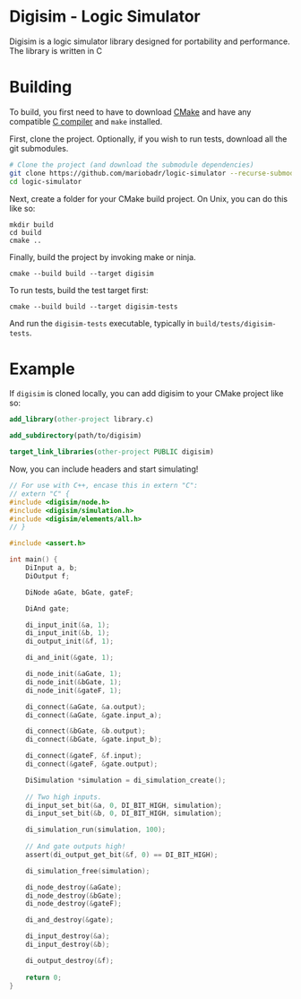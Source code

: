 # Digisim - Logic Simulator

Digisim is a logic simulator library designed for portability and performance.
The library is written in C

# Building

To build, you first need to have to download [CMake](https://cmake.org) and have any compatible [C compiler](https://clang.llvm.org) and `make` installed.

First, clone the project. Optionally, if you wish to run tests, download all the git submodules.

```sh
# Clone the project (and download the submodule dependencies)
git clone https://github.com/mariobadr/logic-simulator --recurse-submodules
cd logic-simulator
```

Next, create a folder for your CMake build project. On Unix, you can do this like so:
```
mkdir build
cd build
cmake ..
```

Finally, build the project by invoking make or ninja.

```
cmake --build build --target digisim
```

To run tests, build the test target first:
```
cmake --build build --target digisim-tests
```

And run the `digisim-tests` executable, typically in `build/tests/digisim-tests`.

# Example

If `digisim` is cloned locally, you can add digisim to your CMake project like so:
```cmake
add_library(other-project library.c)

add_subdirectory(path/to/digisim)

target_link_libraries(other-project PUBLIC digisim)
```

Now, you can include headers and start simulating!


```c
// For use with C++, encase this in extern "C":
// extern "C" {
#include <digisim/node.h>
#include <digisim/simulation.h>
#include <digisim/elements/all.h>
// }

#include <assert.h>

int main() {
    DiInput a, b;
    DiOutput f;

    DiNode aGate, bGate, gateF;

    DiAnd gate;

    di_input_init(&a, 1);
    di_input_init(&b, 1);
    di_output_init(&f, 1);

    di_and_init(&gate, 1);

    di_node_init(&aGate, 1);
    di_node_init(&bGate, 1);
    di_node_init(&gateF, 1);

    di_connect(&aGate, &a.output);
    di_connect(&aGate, &gate.input_a);

    di_connect(&bGate, &b.output);
    di_connect(&bGate, &gate.input_b);

    di_connect(&gateF, &f.input);
    di_connect(&gateF, &gate.output);

    DiSimulation *simulation = di_simulation_create();
    
    // Two high inputs.
    di_input_set_bit(&a, 0, DI_BIT_HIGH, simulation);
    di_input_set_bit(&b, 0, DI_BIT_HIGH, simulation);

    di_simulation_run(simulation, 100);
    
    // And gate outputs high!
    assert(di_output_get_bit(&f, 0) == DI_BIT_HIGH);

    di_simulation_free(simulation);

    di_node_destroy(&aGate);
    di_node_destroy(&bGate);
    di_node_destroy(&gateF);

    di_and_destroy(&gate);

    di_input_destroy(&a);
    di_input_destroy(&b);

    di_output_destroy(&f);
    
    return 0;
}
```
